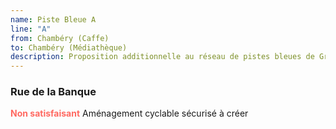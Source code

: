 ```yaml
---
name: Piste Bleue A
line: "A"
from: Chambéry (Caffe)
to: Chambéry (Médiathèque)
description: Proposition additionnelle au réseau de pistes bleues de Grand Chambéry pour desservir Mérande, Bassens et Bary.
---
```


### Rue de la Banque
<span style="color:#ff6961;font-weight:bold">Non satisfaisant</span> Aménagement cyclable sécurisé à créer
